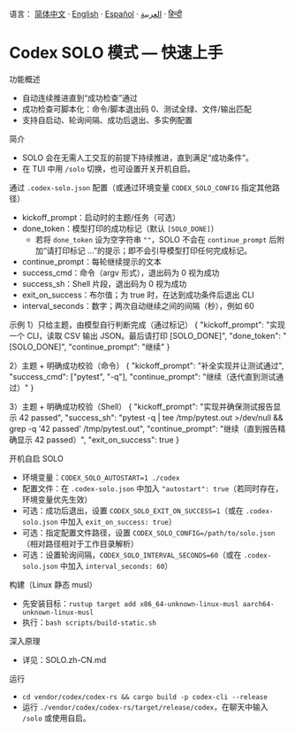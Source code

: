 语言：
[简体中文](README.zh-CN.md) · [English](README.en.md) · [Español](README.es.md) · [العربية](README.ar.md) · [हिन्दी](README.hi.md)

# Codex SOLO 模式 — 快速上手

功能概述
- 自动连续推进直到“成功检查”通过
- 成功检查可脚本化：命令/脚本退出码 0、测试全绿、文件/输出匹配
- 支持自启动、轮询间隔、成功后退出、多实例配置

简介
- SOLO 会在无需人工交互的前提下持续推进，直到满足“成功条件”。
- 在 TUI 中用 `/solo` 切换，也可设置开关开机自启。

通过 `.codex-solo.json` 配置（或通过环境变量 `CODEX_SOLO_CONFIG` 指定其他路径）
- kickoff_prompt：启动时的主题/任务（可选）
- done_token：模型打印的成功标记（默认 `[SOLO_DONE]`）
   - 若将 `done_token` 设为空字符串 `""`，SOLO 不会在 `continue_prompt` 后附加“请打印标记 …”的提示；即不会引导模型打印任何完成标记。
- continue_prompt：每轮继续提示的文本
- success_cmd：命令（argv 形式），退出码为 0 视为成功
- success_sh：Shell 片段，退出码为 0 视为成功
- exit_on_success：布尔值；为 true 时，在达到成功条件后退出 CLI
- interval_seconds：数字；两次自动继续之间的间隔（秒），例如 60

示例
1）只给主题，由模型自行判断完成（通过标记）
{
  "kickoff_prompt": "实现一个 CLI，读取 CSV 输出 JSON。最后请打印 [SOLO_DONE]",
  "done_token": "[SOLO_DONE]",
  "continue_prompt": "继续"
}

2）主题 + 明确成功校验（命令）
{
  "kickoff_prompt": "补全实现并让测试通过",
  "success_cmd": ["pytest", "-q"],
  "continue_prompt": "继续（迭代直到测试通过）"
}

3）主题 + 明确成功校验（Shell）
{
  "kickoff_prompt": "实现并确保测试报告显示 42 passed",
  "success_sh": "pytest -q | tee /tmp/pytest.out >/dev/null && grep -q '42 passed' /tmp/pytest.out",
  "continue_prompt": "继续（直到报告精确显示 42 passed）",
  "exit_on_success": true
}

开机自启 SOLO
- 环境变量：`CODEX_SOLO_AUTOSTART=1 ./codex`
- 配置文件：在 `.codex-solo.json` 中加入 `"autostart": true`（若同时存在，环境变量优先生效）
- 可选：成功后退出，设置 `CODEX_SOLO_EXIT_ON_SUCCESS=1`（或在 `.codex-solo.json` 中加入 `exit_on_success: true`）
- 可选：指定配置文件路径，设置 `CODEX_SOLO_CONFIG=/path/to/solo.json`（相对路径相对于工作目录解析）
 - 可选：设置轮询间隔，`CODEX_SOLO_INTERVAL_SECONDS=60`（或在 `.codex-solo.json` 中加入 `interval_seconds: 60`）

构建（Linux 静态 musl）
- 先安装目标：`rustup target add x86_64-unknown-linux-musl aarch64-unknown-linux-musl`
- 执行：`bash scripts/build-static.sh`

深入原理
- 详见：SOLO.zh-CN.md

运行
- `cd vendor/codex/codex-rs && cargo build -p codex-cli --release`
- 运行 `./vendor/codex/codex-rs/target/release/codex`，在聊天中输入 `/solo` 或使用自启。
